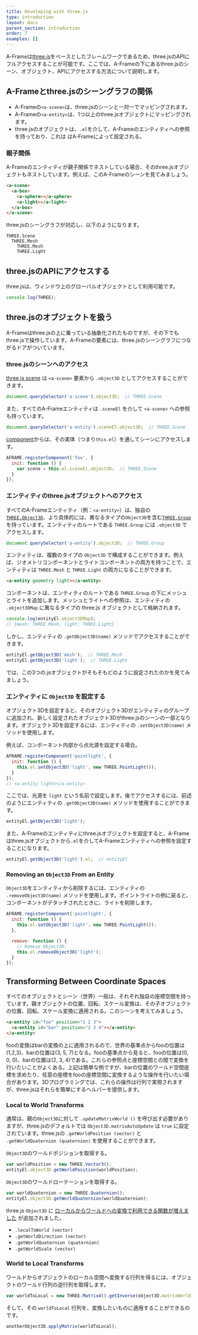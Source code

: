 ```yaml
---
title: Developing with three.js
type: introduction
layout: docs
parent_section: introduction
order: 7
examples: []
---
```


[three.js]: http://threejs.org

A-Frameは[three.js]をベースとしたフレームワークであるため、three.jsのAPIにフルアクセスすることが可能です。ここでは、A-Frameの下にあるthree.jsのシーン、オブジェクト、APIにアクセスする方法について説明します。

<!-- toc -->

## A-Frameとthree.jsのシーングラフの関係

- A-Frameの`<a-scene>`は、three.jsのシーンと一対一でマッピングされます。
- A-Frameの`<a-entity>`は、1つ以上のthree.jsオブジェクトにマッピングされます。
- three.jsのオブジェクトは、`.el`を介して、A-Frameのエンティティへの参照を持っており、これは
はA-Frameによって設定される。

### 親子関係

A-Frameのエンティティが親子関係でネストしている場合、そのthree.jsオブジェクトもネストしています。例えば、このA-Frameのシーンを見てみましょう。


```html
<a-scene>
  <a-box>
    <a-sphere></a-sphere>
    <a-light></a-light>
  </a-box>
</a-scene>
```

three.jsのシーングラフが対応し、以下のようになります。

```
THREE.Scene
  THREE.Mesh
    THREE.Mesh
    THREE.Light
```

## three.jsのAPIにアクセスする

three.jsは、ウィンドウ上のグローバルオブジェクトとして利用可能です。

```js
console.log(THREE);
```

## three.jsのオブジェクトを扱う

A-Frameはthree.jsの上に乗っている抽象化されたものですが、その下でもthree.jsで操作しています。A-Frameの要素には、three.jsのシーングラフにつながるドアがついています。


### three.jsのシーンへのアクセス

[scene]: https://threejs.org/docs/#api/scenes/Scene

[three.js scene][scene] は `<a-scene>` 要素から `.object3D` としてアクセスすることができます。

```js
document.querySelector('a-scene').object3D;  // THREE.Scene
```

また、すべてのA-Frameエンティティは `.sceneEl` を介して `<a-scene>` への参照も持っています。

```js
document.querySelector('a-entity').sceneEl.object3D;  // THREE.Scene
```

[component]: ../core/component.md

[component][component]からは、その実体（つまり`this.el`）を通してシーンにアクセスします。


```js
AFRAME.registerComponent('foo', {
  init: function () {
    var scene = this.el.sceneEl.object3D;  // THREE.Scene
  }
});
```

### エンティティのthree.jsオブジェクトへのアクセス

[group]: https://threejs.org/docs/#api/objects/Group
[object3d]: https://threejs.org/docs/#api/core/Object3D

すべてのA-Frameエンティティ（例：`<a-entity>`）は、独自の[`THREE.Object3D`][object3d]、より具体的には、異なるタイプの`Object3D`を含む[`THREE.Group`][group]を持っています。エンティティのルートである `THREE.Group` には `.object3D` でアクセスします。


```js
document.querySelector('a-entity').object3D;  // THREE.Group
```

[entity]: ../core/entity.md

エンティティは、複数のタイプの `Object3D` で構成することができます。例えば、ジオメトリコンポーネントとライトコンポーネントの両方を持つことで、エンティティは `THREE.Mesh` と `THREE.Light` の両方になることができます。


```html
<a-entity geometry light></a-entity>
```

コンポーネントは、エンティティのルートである `THREE.Group` の下にメッシュとライトを追加します。メッシュとライトへの参照は、エンティティの `.object3DMap` に異なるタイプの three.js オブジェクトとして格納されます。


```js
console.log(entityEl.object3DMap);
// {mesh: THREE.Mesh, light: THREE.Light}
```

しかし、エンティティの `.getObject3D(name)` メソッドでアクセスすることができます。

```js
entityEl.getObject3D('mesh');  // THREE.Mesh
entityEl.getObject3D('light');  // THREE.Light
```

では、この3つの.jsオブジェクトがそもそもどのように設定されたのかを見てみましょう。

### エンティティに `Object3D` を設定する

オブジェクト3Dを設定すると、そのオブジェクト3Dがエンティティのグループに追加され、新しく設定されたオブジェクト3Dがthree.jsのシーンの一部となります。オブジェクト3Dを設定するには、エンティティの `.setObject3D(name)` メソッドを使用します。


例えば、コンポーネント内部から点光源を設定する場合。

```js
AFRAME.registerComponent('pointlight', {
  init: function () {
    this.el.setObject3D('light', new THREE.PointLight());
  }
});
// <a-entity light></a-entity>
```

ここでは、光源を `light` という名前で設定します。後でアクセスするには、前述のようにエンティティの `.getObject3D(name)` メソッドを使用することができます。


```js
entityEl.getObject3D('light');
```

また、A-Frameのエンティティにthree.jsオブジェクトを設定すると、A-Frameはthree.jsオブジェクトから`.el`を介してA-Frameエンティティへの参照を設定することになります。


```js
entityEl.getObject3D('light').el;  // entityEl
```

### Removing an `Object3D` From an Entity

`Object3D`をエンティティから削除するには、エンティティの `.removeObject3D(name)` メソッドを使用します。ポイントライトの例に戻ると、コンポーネントがデタッチされたときに、ライトを削除します。


```js
AFRAME.registerComponent('pointlight', {
  init: function () {
    this.el.setObject3D('light', new THREE.PointLight());
  },

  remove: function () {
    // Remove Object3D.
    this.el.removeObject3D('light');
  }
});
```

## Transforming Between Coordinate Spaces

すべてのオブジェクトとシーン（世界）一般は、それぞれ独自の座標空間を持っています。親オブジェクトの位置、回転、スケール変換は、その子オブジェクトの位置、回転、スケール変換に適用される。このシーンを考えてみましょう。

```html
<a-entity id="foo" position="1 2 3">
  <a-entity id="bar" position="2 3 4"></a-entity>
</a-entity>
```

fooの変換はbarの変換の上に適用されるので、世界の基準点からfooの位置は(1,2,3)、barの位置は(3, 5, 7)となる。fooの基準点から見ると、fooの位置は(0, 0, 0)、barの位置は(2, 3, 4)である。これらの参照点と座標空間との間で変換を行いたいことがよくある。上記は簡単な例ですが、barの位置のワールド空間座標を求めたり、任意の座標をfooの座標空間に変換するような操作を行いたい場合があります。3Dプログラミングでは、これらの操作は行列で実現されますが、three.jsはそれらを簡単にするヘルパーを提供します。


### Local to World Transforms

通常は、親の`Object3D`に対して `.updateMatrixWorld ()` を呼び出す必要がありますが、three.jsのデフォルトでは `Object3D.matrixAutoUpdate` は `true` に設定されています。three.jsの `.getWorldPosition (vector)` と `.getWorldQuaternion (quaternion)` を使用することができます。


`Object3D`のワールドポジションを取得する。

```js
var worldPosition = new THREE.Vector3();
entityEl.object3D.getWorldPosition(worldPosition);
```

`Object3D`のワールドローテーションを取得する。

```js
var worldQuaternion = new THREE.Quaternion();
entityEl.object3D.getWorldQuaternion(worldQuaternion);
```

three.js `Object3D` に [ローカルからワールドへの変換で利用できる関数が増えました][object3d] が追加されました。

- `.localToWorld (vector)`
- `.getWorldDirection (vector)`
- `.getWorldQuaternion (quaternion)`
- `.getWorldScale (vector)`

### World to Local Transforms

ワールドからオブジェクトのローカル空間へ変換する行列を得るには、オブジェクトのワールド行列の逆行列を取得します。


```js
var worldToLocal = new THREE.Matrix4().getInverse(object3D.matrixWorld)
```

そして、その `worldToLocal` 行列を、変換したいものに適用することができるのです。

```js
anotherObject3D.applyMatrix(worldToLocal);
```
